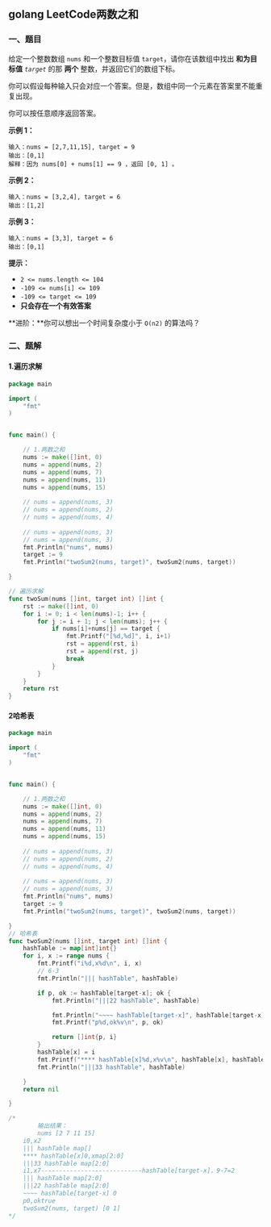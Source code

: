 ## golang LeetCode两数之和

### 一、题目

给定一个整数数组 `nums` 和一个整数目标值 `target`，请你在该数组中找出 **和为目标值** *`target`* 的那 **两个** 整数，并返回它们的数组下标。

你可以假设每种输入只会对应一个答案。但是，数组中同一个元素在答案里不能重复出现。

你可以按任意顺序返回答案。

 

**示例 1：**

```
输入：nums = [2,7,11,15], target = 9
输出：[0,1]
解释：因为 nums[0] + nums[1] == 9 ，返回 [0, 1] 。
```

**示例 2：**

```
输入：nums = [3,2,4], target = 6
输出：[1,2]
```

**示例 3：**

```
输入：nums = [3,3], target = 6
输出：[0,1]
```

 

**提示：**

- `2 <= nums.length <= 104`
- `-109 <= nums[i] <= 109`
- `-109 <= target <= 109`
- **只会存在一个有效答案**

**进阶：**你可以想出一个时间复杂度小于 `O(n2)` 的算法吗？

### 二、题解

#### 1.遍历求解

```go
package main

import (
	"fmt"
)


func main() {

	// 1.两数之和
	nums := make([]int, 0)
	nums = append(nums, 2)
	nums = append(nums, 7)
	nums = append(nums, 11)
	nums = append(nums, 15)
    
	// nums = append(nums, 3)
	// nums = append(nums, 2)
	// nums = append(nums, 4)
    
	// nums = append(nums, 3)
	// nums = append(nums, 3)
	fmt.Println("nums", nums)
	target := 9
	fmt.Println("twoSum2(nums, target)", twoSum2(nums, target))

}

// 遍历求解
func twoSum(nums []int, target int) []int {
	rst := make([]int, 0)
	for i := 0; i < len(nums)-1; i++ {
		for j := i + 1; j < len(nums); j++ {
			if nums[i]+nums[j] == target {
				fmt.Printf("[%d,%d]", i, i+1)
				rst = append(rst, i)
				rst = append(rst, j)
				break
			}
		}
	}
	return rst
}
```



#### 2哈希表

```go
package main

import (
	"fmt"
)


func main() {

	// 1.两数之和
	nums := make([]int, 0)
	nums = append(nums, 2)
	nums = append(nums, 7)
	nums = append(nums, 11)
	nums = append(nums, 15)
    
	// nums = append(nums, 3)
	// nums = append(nums, 2)
	// nums = append(nums, 4)
    
	// nums = append(nums, 3)
	// nums = append(nums, 3)
	fmt.Println("nums", nums)
	target := 9
	fmt.Println("twoSum2(nums, target)", twoSum2(nums, target))

}
// 哈希表
func twoSum2(nums []int, target int) []int {
	hashTable := map[int]int{}
	for i, x := range nums {
		fmt.Printf("i%d,x%d\n", i, x)
		// 6-3
		fmt.Println("||| hashTable", hashTable)

		if p, ok := hashTable[target-x]; ok {
			fmt.Println("|||22 hashTable", hashTable)

			fmt.Println("~~~~ hashTable[target-x]", hashTable[target-x])
			fmt.Printf("p%d,ok%v\n", p, ok)

			return []int{p, i}
		}
		hashTable[x] = i
		fmt.Printf("**** hashTable[x]%d,x%v\n", hashTable[x], hashTable)
		fmt.Println("|||33 hashTable", hashTable)

	}
	return nil

}

/*
		输出结果：
		nums [2 7 11 15]
	i0,x2
	||| hashTable map[]
	**** hashTable[x]0,xmap[2:0]
	|||33 hashTable map[2:0]
	i1,x7----------------------------hashTable[target-x]，9-7=2
	||| hashTable map[2:0]
	|||22 hashTable map[2:0]
	~~~~ hashTable[target-x] 0
	p0,oktrue
	twoSum2(nums, target) [0 1]
*/
```



























